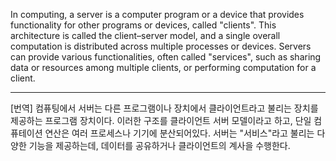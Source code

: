 In computing, a server is a computer program or a device that provides functionality for other programs or devices, called "clients". This architecture is called the client–server model, and a single overall computation is distributed across multiple processes or devices. Servers can provide various functionalities, often called "services", such as sharing data or resources among multiple clients, or performing computation for a client.

*  *  *
[번역]
컴퓨팅에서 서버는 다른 프로그램이나 장치에서 클라이언트라고 불리는 장치를 제공하는 프로그램 장치이다.
이러한 구조를 클라이언트 서버 모델이라고 하고, 단일 컴퓨테이션 연산은 여러 프로세스나 기기에 분산되어있다.
서버는 "서비스"라고 불리는 다양한 기능을 제공하는데, 데이터를 공유하거나 클라이언트의 계사을 수행한다.
